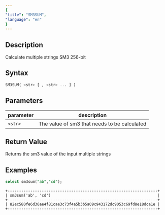 ```yaml
---
{
"title": "SM3SUM",
"language": "en"
}
---
```


## Description

Calculate multiple strings SM3 256-bit

## Syntax

```sql
SM3SUM( <str> [ , <str> ... ] )
```

## Parameters

| parameter | description |
|-----------|-------------|
| `<str>`   | The value of sm3 that needs to be calculated   |

## Return Value

Returns the sm3 value of the input multiple strings

## Examples

```sql
select sm3sum("ab","cd");
```

```text
+------------------------------------------------------------------+
| sm3sum('ab', 'cd')                                               |
+------------------------------------------------------------------+
| 82ec580fe6d36ae4f81cae3c73f4a5b3b5a09c943172dc9053c69fd8e18dca1e |
+------------------------------------------------------------------+
```
